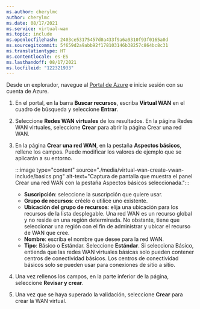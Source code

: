 ```yaml
---
ms.author: cherylmc
author: cherylmc
ms.date: 08/17/2021
ms.service: virtual-wan
ms.topic: include
ms.openlocfilehash: 2403ce53175457d0a433f9a6a9310f93f0165a0d
ms.sourcegitcommit: 5f659d2a9abb92f178103146b38257c864bc8c31
ms.translationtype: HT
ms.contentlocale: es-ES
ms.lasthandoff: 08/17/2021
ms.locfileid: "122321933"
---
```

Desde un explorador, navegue al [Portal de Azure](https://portal.azure.com) e inicie sesión con su cuenta de Azure.

1. En el portal, en la barra **Buscar recursos**, escriba **Virtual WAN** en el cuadro de búsqueda y seleccione **Entrar**.

1. Seleccione **Redes WAN virtuales** de los resultados. En la página Redes WAN virtuales, seleccione **Crear** para abrir la página Crear una red WAN.

1. En la página **Crear una red WAN**, en la pestaña **Aspectos básicos**, rellene los campos. Puede modificar los valores de ejemplo que se aplicarán a su entorno.

   :::image type="content" source="./media/virtual-wan-create-vwan-include/basics.png" alt-text="Captura de pantalla que muestra el panel Crear una red WAN con la pestaña Aspectos básicos seleccionada.":::

   * **Suscripción**: seleccione la suscripción que quiere usar.
   * **Grupo de recursos**: créelo o utilice uno existente.
   * **Ubicación del grupo de recursos**: elija una ubicación para los recursos de la lista desplegable. Una red WAN es un recurso global y no reside en una región determinada. No obstante, tiene que seleccionar una región con el fin de administrar y ubicar el recurso de WAN que cree.
   * **Nombre**: escriba el nombre que desee para la red WAN.
   * **Tipo**: Básico o Estándar. Seleccione **Estándar**. Si selecciona Básico, entienda que las redes WAN virtuales básicas solo pueden contener centros de conectividad básicos. Los centros de conectividad básicos solo se pueden usar para conexiones de sitio a sitio.

1. Una vez rellenos los campos, en la parte inferior de la página, seleccione **Revisar y crear**.

1. Una vez que se haya superado la validación, seleccione **Crear** para crear la WAN virtual.
